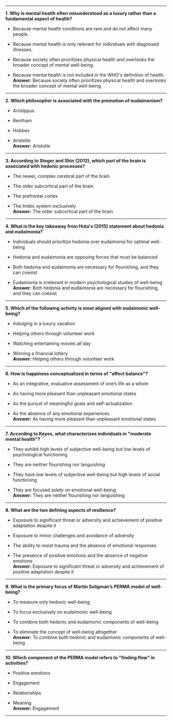 
---

**1. Why is mental health often misunderstood as a luxury rather than a fundamental aspect of health?**

- Because mental health conditions are rare and do not affect many people.
    
- Because mental health is only relevant for individuals with diagnosed illnesses.
    
- Because society often prioritizes physical health and overlooks the broader concept of mental well-being.
    
- Because mental health is not included in the WHO's definition of health.  
    **Answer:** Because society often prioritizes physical health and overlooks the broader concept of mental well-being
    

---

**2. Which philosopher is associated with the promotion of eudaimonism?**

- Aristippus
    
- Bentham
    
- Hobbes
    
- Aristotle  
    **Answer:** Aristotle
    

---

**3. According to Steger and Shin (2012), which part of the brain is associated with hedonic processes?**

- The newer, complex cerebral part of the brain
    
- The older subcortical part of the brain
    
- The prefrontal cortex
    
- The limbic system exclusively  
    **Answer:** The older subcortical part of the brain
    

---

**4. What is the key takeaway from Huta's (2015) statement about hedonia and eudaimonia?**

- Individuals should prioritize hedonia over eudaimonia for optimal well-being
    
- Hedonia and eudaimonia are opposing forces that must be balanced
    
- Both hedonia and eudaimonia are necessary for flourishing, and they can coexist
    
- Eudaimonia is irrelevant in modern psychological studies of well-being  
    **Answer:** Both hedonia and eudaimonia are necessary for flourishing, and they can coexist
    

---

**5. Which of the following activity is most aligned with eudaimonic well-being?**

- Indulging in a luxury vacation
    
- Helping others through volunteer work
    
- Watching entertaining movies all day
    
- Winning a financial lottery  
    **Answer:** Helping others through volunteer work
    

---

**6. How is happiness conceptualized in terms of "affect balance"?**

- As an integrative, evaluative assessment of one’s life as a whole
    
- As having more pleasant than unpleasant emotional states
    
- As the pursuit of meaningful goals and self-actualization
    
- As the absence of any emotional experiences  
    **Answer:** As having more pleasant than unpleasant emotional states
    

---

**7. According to Keyes, what characterizes individuals in "moderate mental health"?**

- They exhibit high levels of subjective well-being but low levels of psychological functioning
    
- They are neither flourishing nor languishing
    
- They have low levels of subjective well-being but high levels of social functioning
    
- They are focused solely on emotional well-being  
    **Answer:** They are neither flourishing nor languishing
    

---

**8. What are the two defining aspects of resilience?**

- Exposure to significant threat or adversity and achievement of positive adaptation despite it
    
- Exposure to minor challenges and avoidance of adversity
    
- The ability to resist trauma and the absence of emotional responses
    
- The presence of positive emotions and the absence of negative emotions  
    **Answer:** Exposure to significant threat or adversity and achievement of positive adaptation despite it
    

---

**9. What is the primary focus of Martin Seligman’s PERMA model of well-being?**

- To measure only hedonic well-being
    
- To focus exclusively on eudaimonic well-being
    
- To combine both hedonic and eudaimonic components of well-being
    
- To eliminate the concept of well-being altogether  
    **Answer:** To combine both hedonic and eudaimonic components of well-being
    

---

**10. Which component of the PERMA model refers to "finding flow" in activities?**

- Positive emotions
    
- Engagement
    
- Relationships
    
- Meaning  
    **Answer:** Engagement
    

---

